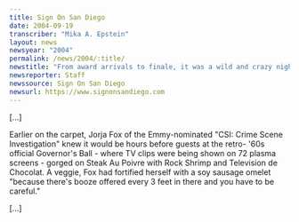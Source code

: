 ```yaml
---
title: Sign On San Diego
date: 2004-09-19
transcriber: "Mika A. Epstein"
layout: news
newsyear: "2004"
permalink: /news/2004/:title/
newstitle: "From award arrivals to finale, it was a wild and crazy night"
newsreporter: Staff
newssource: Sign On San Diego
newsurl: https://www.signonsandiego.com
---
```


[...]

Earlier on the carpet, Jorja Fox of the Emmy-nominated "CSI: Crime
Scene Investigation" knew it would be hours before guests at the retro-
'60s official Governor's Ball - where TV clips were being shown on 72
plasma screens - gorged on Steak Au Poivre with Rock Shrimp and
Television de Chocolat. A veggie, Fox had fortified herself with a soy
sausage omelet "because there's booze offered every 3 feet in there and
you have to be careful."

[...]
